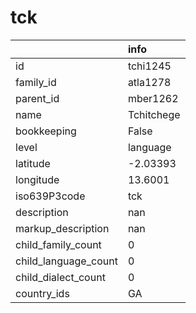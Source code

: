 # tck
|                      | info       |
|:---------------------|:-----------|
| id                   | tchi1245   |
| family_id            | atla1278   |
| parent_id            | mber1262   |
| name                 | Tchitchege |
| bookkeeping          | False      |
| level                | language   |
| latitude             | -2.03393   |
| longitude            | 13.6001    |
| iso639P3code         | tck        |
| description          | nan        |
| markup_description   | nan        |
| child_family_count   | 0          |
| child_language_count | 0          |
| child_dialect_count  | 0          |
| country_ids          | GA         |